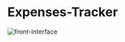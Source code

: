 # Expenses-Tracker

![front-interface](https://github.com/dhunganapramod9/Expenses-Tracker/assets/86797688/bc126bc3-d245-49ef-87ef-d296be3b17b1)
